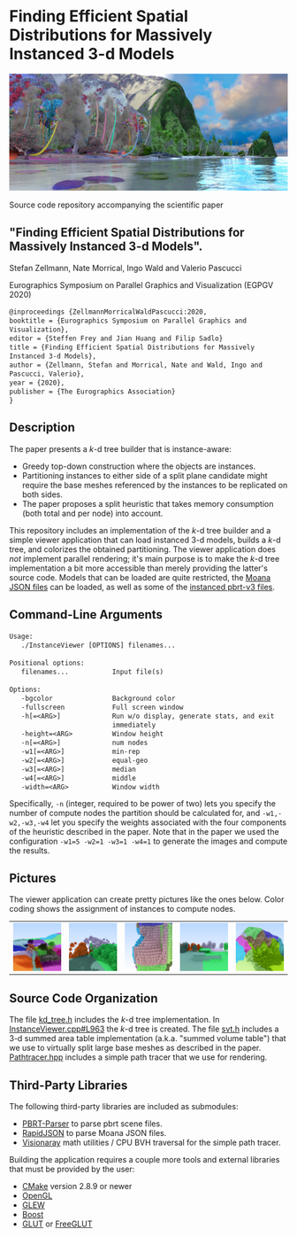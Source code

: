 Finding Efficient Spatial Distributions for Massively Instanced 3-d Models
==========================================================================

![teaser](/img/teaser.png "Moana island scene colored by instance ID")

Source code repository accompanying the scientific paper

"Finding Efficient Spatial Distributions for Massively Instanced 3-d Models".
-----------------------------------------------------------------------------

Stefan Zellmann, Nate Morrical, Ingo Wald and Valerio Pascucci

Eurographics Symposium on Parallel Graphics and Visualization (EGPGV 2020)

```
@inproceedings {ZellmannMorricalWaldPascucci:2020,
booktitle = {Eurographics Symposium on Parallel Graphics and Visualization},
editor = {Steffen Frey and Jian Huang and Filip Sadlo}
title = {Finding Efficient Spatial Distributions for Massively Instanced 3-d Models},
author = {Zellmann, Stefan and Morrical, Nate and Wald, Ingo and Pascucci, Valerio},
year = {2020},
publisher = {The Eurographics Association}
}
```

Description
-----------

The paper presents a _k_-d tree builder that is instance-aware:

- Greedy top-down construction where the objects are instances.
- Partitioning instances to either side of a split plane candidate might require the base meshes referenced by the instances to be replicated on both sides.
- The paper proposes a split heuristic that takes memory consumption (both total and per node) into account.

This repository includes an implementation of the _k_-d tree builder and a simple viewer application that can load instanced 3-d models, builds a _k_-d tree, and colorizes the obtained partitioning. The viewer application does _not_ implement parallel rendering; it's main purpose is to make the _k_-d tree implementation a bit more accessible than merely providing the latter's source code. Models that can be loaded are quite restricted, the [Moana JSON files](https://www.technology.disneyanimation.com/islandscene) can be loaded, as well as some of the [instanced pbrt-v3 files](https://www.pbrt.org/scenes-v3.html).

Command-Line Arguments
----------------------

```
Usage:
   ./InstanceViewer [OPTIONS] filenames...

Positional options:
   filenames...           Input file(s)

Options:
   -bgcolor               Background color
   -fullscreen            Full screen window
   -h[=<ARG>]             Run w/o display, generate stats, and exit
                          immediately
   -height=<ARG>          Window height
   -n[=<ARG>]             num nodes
   -w1[=<ARG>]            min-rep
   -w2[=<ARG>]            equal-geo
   -w3[=<ARG>]            median
   -w4[=<ARG>]            middle
   -width=<ARG>           Window width
```
Specifically, `-n` (integer, required to be power of two) lets you specify the number of compute nodes the partition should be calculated for, and `-w1,-w2,-w3,-w4` let you specify the weights associated with the four components of the heuristic described in the paper. Note that in the paper we used the configuration `-w1=5 -w2=1 -w3=1 -w4=1` to generate the images and compute the results.

Pictures
--------

The viewer application can create pretty pictures like the ones below. Color coding shows the assignment of instances to compute nodes.

<table><tr><td>
<img src="img/pic1.png" width="180" /></td><td>
<img src="img/pic2.png" width="180" /></td><td>
<img src="img/pic3.png" width="180" /></td><td>
<img src="img/pic4.png" width="180" /></td><td>
<img src="img/pic5.png" width="180" /></td></tr></table>

Source Code Organization
------------------------

The file [kd_tree.h](/kd_tree.h) includes the _k_-d tree implementation. In [InstanceViewer.cpp#L963](/InstanceViewer.cpp#L963) the _k_-d tree is created. The file [svt.h](svt.h) includes a 3-d summed area table implementation (a.k.a. "summed volume table") that we use to virtually split large base meshes as described in the paper. [Pathtracer.hpp](Pathtracer.hpp) includes a simple path tracer that we use for rendering.

Third-Party Libraries
---------------------

The following third-party libraries are included as submodules:
- [PBRT-Parser](https://github.com/ingowald/pbrt-parser) to parse pbrt scene files.
- [RapidJSON](http://rapidjson.org/) to parse Moana JSON files.
- [Visionaray](http://github.com/szellmann/visionaray/) math utilities / CPU BVH traversal for the simple path tracer.

Building the application requires a couple more tools and external libraries that must be provided by the user:
- [CMake](http://www.cmake.org/download/) version 2.8.9 or newer
- [OpenGL](https://www.opengl.org)
- [GLEW](http://glew.sourceforge.net/)
- [Boost](http://www.boost.org/users/download/)
- [GLUT](https://www.opengl.org/resources/libraries/glut/) or [FreeGLUT](http://freeglut.sourceforge.net/index.php#download)

